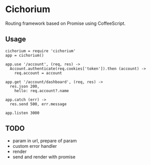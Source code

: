 # Cichorium
Routing framework based on Promise using CoffeeScript.

## Usage

    cichorium = require 'cichorium'
    app = cichorium()

    app.use '/account', (req, res) ->
      Account.authenticate(req.cookies['token']).then (account) ->
        req.account = account

    app.get '/account/dashboard', (req, res) ->
      res.json 200,
        hello: req.account?.name

    app.catch (err) ->
      res.send 500, err.message

    app.listen 3000

## TODO

* param in url, prepare of param
* custom error handler
* render
* send and render with promise
